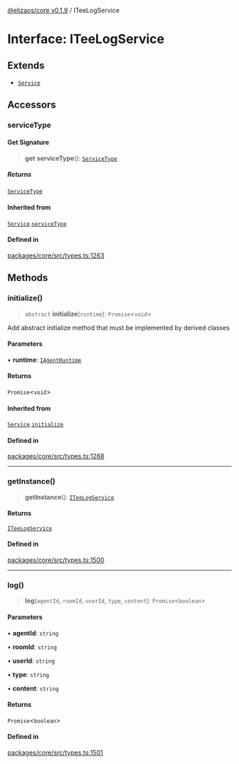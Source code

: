 [@elizaos/core v0.1.9](../index.md) / ITeeLogService

# Interface: ITeeLogService

## Extends

- [`Service`](../classes/Service.md)

## Accessors

### serviceType

#### Get Signature

> **get** **serviceType**(): [`ServiceType`](../enumerations/ServiceType.md)

##### Returns

[`ServiceType`](../enumerations/ServiceType.md)

#### Inherited from

[`Service`](../classes/Service.md).[`serviceType`](../classes/Service.md#serviceType-1)

#### Defined in

[packages/core/src/types.ts:1263](https://github.com/Sifchain/sa-eliza/blob/main/packages/core/src/types.ts#L1263)

## Methods

### initialize()

> `abstract` **initialize**(`runtime`): `Promise`\<`void`\>

Add abstract initialize method that must be implemented by derived classes

#### Parameters

• **runtime**: [`IAgentRuntime`](IAgentRuntime.md)

#### Returns

`Promise`\<`void`\>

#### Inherited from

[`Service`](../classes/Service.md).[`initialize`](../classes/Service.md#initialize)

#### Defined in

[packages/core/src/types.ts:1268](https://github.com/Sifchain/sa-eliza/blob/main/packages/core/src/types.ts#L1268)

***

### getInstance()

> **getInstance**(): [`ITeeLogService`](ITeeLogService.md)

#### Returns

[`ITeeLogService`](ITeeLogService.md)

#### Defined in

[packages/core/src/types.ts:1500](https://github.com/Sifchain/sa-eliza/blob/main/packages/core/src/types.ts#L1500)

***

### log()

> **log**(`agentId`, `roomId`, `userId`, `type`, `content`): `Promise`\<`boolean`\>

#### Parameters

• **agentId**: `string`

• **roomId**: `string`

• **userId**: `string`

• **type**: `string`

• **content**: `string`

#### Returns

`Promise`\<`boolean`\>

#### Defined in

[packages/core/src/types.ts:1501](https://github.com/Sifchain/sa-eliza/blob/main/packages/core/src/types.ts#L1501)
